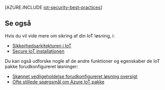 <properties
 pageTitle="Bedste fremgangsmåder for IoT sikkerhed | Microsoft Azure"
 description="Sikkerhed bedste fremgangsmåder til sikring af infrastrukturen IoT"
 services=""
 suite="iot-suite"
 documentationCenter=""
 authors="YuriDio"
 manager="timlt"
 editor=""/>

<tags
 ms.service="iot-suite"
 ms.devlang="na"
 ms.topic="article"
 ms.tgt_pltfrm="na"
 ms.workload="na"
 ms.date="10/17/2016"
 ms.author="yurid"/>

[AZURE.INCLUDE [iot-security-best-practices](../../includes/iot-security-best-practices.md)]

## <a name="see-also"></a>Se også

Hvis du vil vide mere om sikring af din IoT løsning, i:

- [Sikkerhedsarkitekturen i IoT][lnk-security-architecture]
- [Secure IoT installationen][lnk-security-deployment]

Du kan også udforske nogle af de andre funktioner og egenskaber de IoT pakke forudkonfigureret løsninger:

- [Skønnet vedligeholdelse forudkonfigureret løsning oversigt][lnk-predictive-overview]
- [Ofte stillede spørgsmål om Azure IoT pakke][lnk-faq]

[lnk-predictive-overview]: iot-suite-predictive-overview.md
[lnk-faq]: iot-suite-faq.md

[lnk-security-architecture]: iot-security-architecture.md
[lnk-security-deployment]: iot-suite-security-deployment.md
